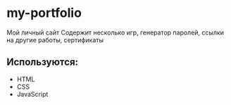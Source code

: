 # my-portfolio
Мой личный сайт
Содержит несколько игр, генератор паролей, ссылки на другие работы, сертификаты

## Используются:
- HTML
- CSS
- JavaScript
